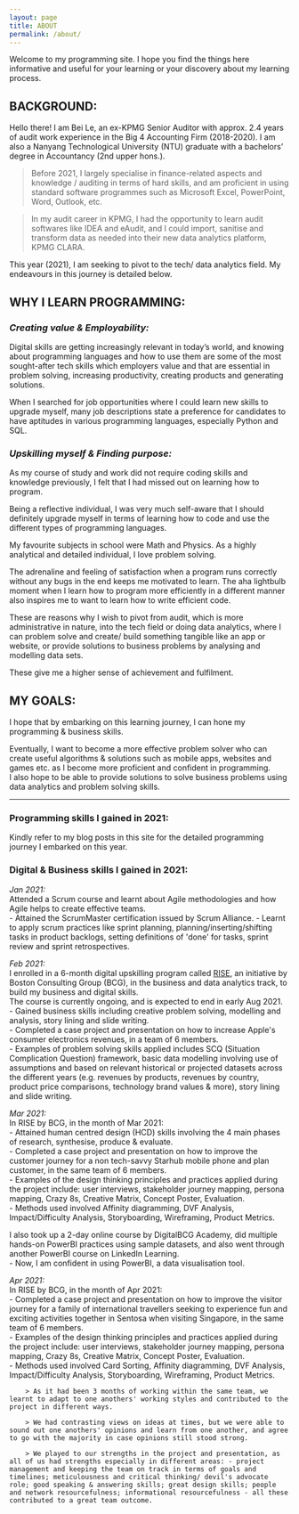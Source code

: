 ```yaml
---
layout: page
title: ABOUT
permalink: /about/
---
```


Welcome to my programming site. I hope you find the things here informative and useful for your learning or your discovery about my learning process.

## BACKGROUND:  
Hello there! I am Bei Le, an ex-KPMG Senior Auditor with approx. 2.4 years of audit work experience in the Big 4 Accounting Firm (2018-2020).
I am also a Nanyang Technological University (NTU) graduate with a bachelors’ degree in Accountancy (2nd upper hons.).

> Before 2021, I largely specialise in finance-related aspects and knowledge / auditing in terms of hard skills, and am proficient in using standard software programmes such as Microsoft Excel, PowerPoint, Word, Outlook, etc.

> In my audit career in KPMG, I had the opportunity to learn audit softwares like IDEA and eAudit, and I could import, sanitise and transform data as needed into their new data analytics platform, KPMG CLARA.

This year (2021), I am seeking to pivot to the tech/ data analytics field. My endeavours in this journey is detailed below.  


## WHY I LEARN PROGRAMMING:  

### _Creating value & Employability:_  

Digital skills are getting increasingly relevant in today’s world, and knowing about programming languages and how to use them are some of the most sought-after tech skills which employers value and that are essential in problem solving, increasing productivity, creating products and generating solutions.  

When I searched for job opportunities where I could learn new skills to upgrade myself, many job descriptions state a preference for candidates to have aptitudes in various programming languages, especially Python and SQL.  

### _Upskilling myself & Finding purpose:_  

As my course of study and work did not require coding skills and knowledge previously, I felt that I had missed out on learning how to program.  

Being a reflective individual, I was very much self-aware that I should definitely upgrade myself in terms of learning how to code and use the different types of programming languages.  

My favourite subjects in school were Math and Physics. As a highly analytical and detailed individual, I love problem solving.  

The adrenaline and feeling of satisfaction when a program runs correctly without any bugs in the end keeps me motivated to learn. The aha lightbulb moment when I learn how to program more efficiently in a different manner also inspires me to want to learn how to write efficient code.  

These are reasons why I wish to pivot from audit, which is more administrative in nature, into the tech field or doing data analytics, where I can problem solve and create/ build something tangible like an app or website, or provide solutions to business problems by analysing and modelling data sets.  

These give me a higher sense of achievement and fulfilment.  

## MY GOALS:    

I hope that by embarking on this learning journey, I can hone my programming & business skills.  

Eventually, I want to become a more effective problem solver who can create useful algorithms & solutions such as mobile apps, websites and games etc. as I become more proficient and confident in programming.  
I also hope to be able to provide solutions to solve business problems using data analytics and problem solving skills.  

---

### Programming skills I gained in 2021:  
Kindly refer to my blog posts in this site for the detailed programming journey I embarked on this year.  

### Digital & Business skills I gained in 2021:  

_Jan 2021:_  
Attended a Scrum course and learnt about Agile methodologies and how Agile helps to create effective teams.  
    - Attained the ScrumMaster certification issued by Scrum Alliance.
        - Learnt to apply scrum practices like sprint planning, planning/inserting/shifting tasks in product backlogs, setting definitions of 'done' for tasks, sprint review and sprint retrospectives.  

_Feb 2021:_  
I enrolled in a 6-month digital upskilling program called [RISE](https://rise.bcg.com/business-data-analytics/), an initiative by Boston Consulting Group (BCG), in the business and data analytics track, to build my business and digital skills.  
The course is currently ongoing, and is expected to end in early Aug 2021.  
    - Gained business skills including creative problem solving, modelling and analysis, story lining and slide writing.  
    - Completed a case project and presentation on how to increase Apple's consumer electronics revenues, in a team of 6 members.  
        - Examples of problem solving skills applied includes SCQ (Situation Complication Question) framework, basic data modelling involving use of assumptions and based on relevant historical or projected datasets across the different years (e.g. revenues by products, revenues by country, product price comparisons, technology brand values & more), story lining and slide writing.  

_Mar 2021:_  
In RISE by BCG, in the month of Mar 2021:  
    - Attained human centred design (HCD) skills involving the 4 main phases of research, synthesise, produce & evaluate.  
    - Completed a case project and presentation on how to improve the customer journey for a non tech-savvy Starhub mobile phone and plan customer, in the same team of 6 members.  
        - Examples of the design thinking principles and practices applied during the project include: user interviews, stakeholder journey mapping, persona mapping, Crazy 8s, Creative Matrix, Concept Poster, Evaluation.  
        - Methods used involved Affinity diagramming, DVF Analysis, Impact/Difficulty Analysis, Storyboarding, Wireframing, Product Metrics.  

I also took up a 2-day online course by DigitalBCG Academy, did multiple hands-on PowerBI practices using sample datasets, and also went through another PowerBI course on LinkedIn Learning.  
    - Now, I am confident in using PowerBI, a data visualisation tool.  
 
_Apr 2021:_  
In RISE by BCG, in the month of Apr 2021:  
    - Completed a case project and presentation on how to improve the visitor journey for a family of international travellers seeking to experience fun and exciting activities together in Sentosa when visiting Singapore, in the same team of 6 members.  
        - Examples of the design thinking principles and practices applied during the project include: user interviews, stakeholder journey mapping, persona mapping, Crazy 8s, Creative Matrix, Concept Poster, Evaluation.  
        - Methods used involved Card Sorting, Affinity diagramming, DVF Analysis, Impact/Difficulty Analysis, Storyboarding, Wireframing, Product Metrics.  

        > As it had been 3 months of working within the same team, we learnt to adapt to one anothers' working styles and contributed to the project in different ways.  
        
        > We had contrasting views on ideas at times, but we were able to sound out one anothers' opinions and learn from one another, and agree to go with the majority in case opinions still stood strong.  
            
        > We played to our strengths in the project and presentation, as all of us had strengths especially in different areas: - project management and keeping the team on track in terms of goals and timelines; meticulousness and critical thinking/ devil's advocate role; good speaking & answering skills; great design skills; people and network resourcefulness; informational resourcefulness - all these contributed to a great team outcome.  
